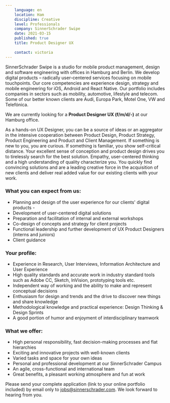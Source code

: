 ```yaml
---
    language: en
    location: Ham
    discipline: Creative
    level: Professionals
    company: SinnerSchrader Swipe
    date: 2021-03-15
    published: true
    title: Product Designer UX
     
    contact: victoria
---
```


SinnerSchrader Swipe is a studio for mobile product management, design and software engineering with offices in Hamburg and Berlin. We develop digital products – radically user-centered services focusing on mobile touchpoints. Our core competencies are experience design, strategy and mobile engineering for iOS, Android and React Native. Our portfolio includes companies in sectors such as mobility, automotive, lifestyle and telecom. Some of our better known clients are Audi, Europa Park, Motel One, VW and Telefónica.

We are currently looking for a **Product Designer UX (f/m/d/-)** at our Hamburg office.

As a hands-on UX Designer, you can be a source of ideas or an aggregator in the intensive cooperation between Product Design, Product Strategy, Product Engineering and Product and Client Management. If something is new to you, you are curious. If something is familiar, you show self-critical distance. Your excellent sense of conception and product design drives you to tirelessly search for the best solution. Empathy, user-centered thinking and a high understanding of quality characterize you. You quickly find convincing solutions and are a leading creative force in the acquisition of new clients and deliver real added value for our existing clients with your work.

### What you can expect from us:

- Planning and design of the user experience for our clients' digital products - 
- Development of user-centered digital solutions
- Preparation and facilitation of internal and external workshops
- Co-design of concepts and strategy for client projects
- Functional leadership and further development of UX Product Designers (interns and juniors)
- Client guidance

### Your profile:

- Experience in Research, User Interviews, Information Architecture and User Experience
- High quality standards and accurate work in industry standard tools such as Adobe CC, Sketch, InVision, prototyping tools etc.
- Independent way of working and the ability to make and represent conceptual decisions
- Enthusiasm for design and trends and the drive to discover new things and share knowledge
- Methodological knowledge and practical experience: Design Thinking & Design Sprints
- A good portion of humor and enjoyment of interdisciplinary teamwork

### What we offer:

- High personal responsibility, fast decision-making processes and flat hierarchies
- Exciting and innovative projects with well-known clients
- Varied tasks and space for your own ideas
- Personal and professional development at our SinnerSchrader Campus
- An agile, cross-functional and international team
- Great benefits, a pleasant working atmosphere and fun at work

Please send your complete application (link to your online portfolio included) by email only to <jobs@sinnerschrader.com>. We look forward to hearing from you. 
